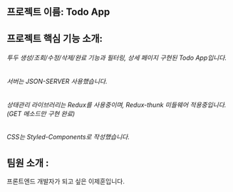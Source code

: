 ## 프로젝트 이름: Todo App

## 프로젝트 핵심 기능 소개:

###### 투두 생성/조회/수정/삭제/완료 기능과 필터링, 상세 페이지 구현된 Todo App입니다.

###### 서버는 JSON-SERVER 사용했습니다.

###### 상태관리 라이브러리는 Redux를 사용중이며, Redux-thunk 미들웨어 적용중입니다.(GET 메소드만 구현 완료)

###### CSS는 Styled-Components로 작성했습니다.

## 팀원 소개 :

프론트엔드 개발자가 되고 싶은 이제훈입니다.
